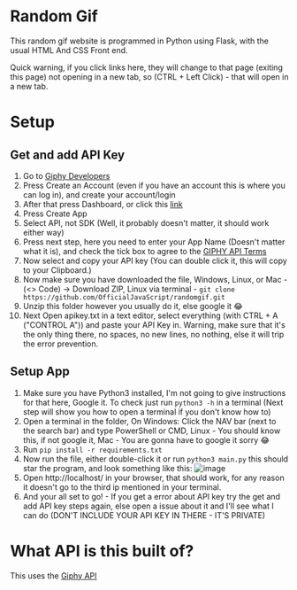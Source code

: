 # Random Gif
This random gif website is programmed in Python using Flask, with the usual HTML And CSS Front end.

Quick warning, if you click links here, they will change to that page (exiting this page) not opening in a new tab, so (CTRL + Left Click) - that will open in a new tab.

# Setup
## Get and add API Key 
1. Go to [Giphy Developers](https://developers.giphy.com/)
2. Press Create an Account (even if you have an account this is where you can log in), and create your account/login
3. After that press Dashboard, or click this [link](https://developers.giphy.com/dashboard)
4. Press Create App
5. Select API, not SDK (Well, it probably doesn't matter, it should work either way)
6. Press next step, here you need to enter your App Name (Doesn't matter what it is), and check the tick box to agree to the [GIPHY API Terms](https://support.giphy.com/hc/en-us/articles/360028134111-GIPHY-API-Terms-of-Service)
7. Now select and copy your API key (You can double click it, this will copy to your Clipboard.)
8. Now make sure you have downloaded the file, Windows, Linux, or Mac - (<> Code) -> Download ZIP, Linux via terminal - `git clone https://github.com/OfficialJavaScript/randomgif.git`
9. Unzip this folder however you usually do it, else google it 😂
10. Next Open apikey.txt in a text editor, select everything (with CTRL + A ("CONTROL A")) and paste your API Key in. Warning, make sure that it's the only thing there, no spaces, no new lines, no nothing, else it will trip the error prevention.

## Setup App
1. Make sure you have Python3 installed, I'm not going to give instructions for that here, Google it. To check just run `python3 -h` in a terminal (Next step will show you how to open a terminal if you don't know how to)
2. Open a terminal in the folder, On Windows: Click the NAV bar (next to the search bar) and type PowerShell or CMD, Linux - You should know this, if not google it, Mac - You are gonna have to google it sorry 😂
3. Run `pip install -r requirements.txt`
4. Now run the file, either double-click it or run `python3 main.py` this should star the program, and look something like this:
![image](https://github.com/OfficialJavaScript/randomgif/assets/51689500/87dc7bc1-bafd-4222-9f06-937637a72027)
5. Open http://localhost/ in your browser, that should work, for any reason it doesn't go to the third ip mentioned in your terminal.
6. And your all set to go! - If you get a error about API key try the get and add API key steps again, else open a issue about it and I'll see what I can do (DON'T INCLUDE YOUR API KEY IN THERE - IT'S PRIVATE)

# What API is this built of? 

This uses the [Giphy API](https://developers.giphy.com/)

